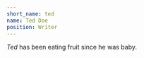 ```yaml
---
short_name: ted
name: Ted Doe
position: Writer
---
```

*Ted* has been eating fruit since he was baby.